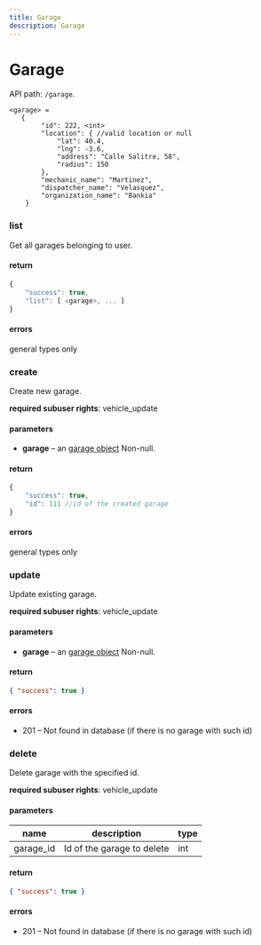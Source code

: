 ```yaml
---
title: Garage
description: Garage
---
```


# Garage

API path: `/garage`.

    <garage> =
       {
            "id": 222, <int>
            "location": { //valid location or null
                "lat": 40.4,
                "lng": -3.6,
                "address": "Calle Salitre, 58",
                "radius": 150
            },
            "mechanic_name": "Martinez",
            "dispatcher_name": "Velasquez",
            "organization_name": "Bankia"
        }

### list

Get all garages belonging to user.

#### return

```js
{
    "success": true,
    "list": [ <garage>, ... ]
}
```
    

#### errors

general types only



### create

Create new garage.

**required subuser rights**: vehicle_update

#### parameters

*   **garage** – an [garage object](#garage) Non-null.

#### return

```js
{
    "success": true,
    "id": 111 //id of the created garage
}
```

#### errors

general types only



### update

Update existing garage.

**required subuser rights**: vehicle_update

#### parameters

*   **garage** – an [garage object](#garage) Non-null.

#### return

```json
{ "success": true }
```


#### errors

*   201 – Not found in database (if there is no garage with such id)


### delete
Delete garage with the specified id.

**required subuser rights**: vehicle_update

#### parameters

| name | description | type |
|------|-------------|------|
| garage_id | Id of the garage to delete | int

#### return

```json
{ "success": true }
```
    

#### errors

*   201 – Not found in database (if there is no garage with such id)